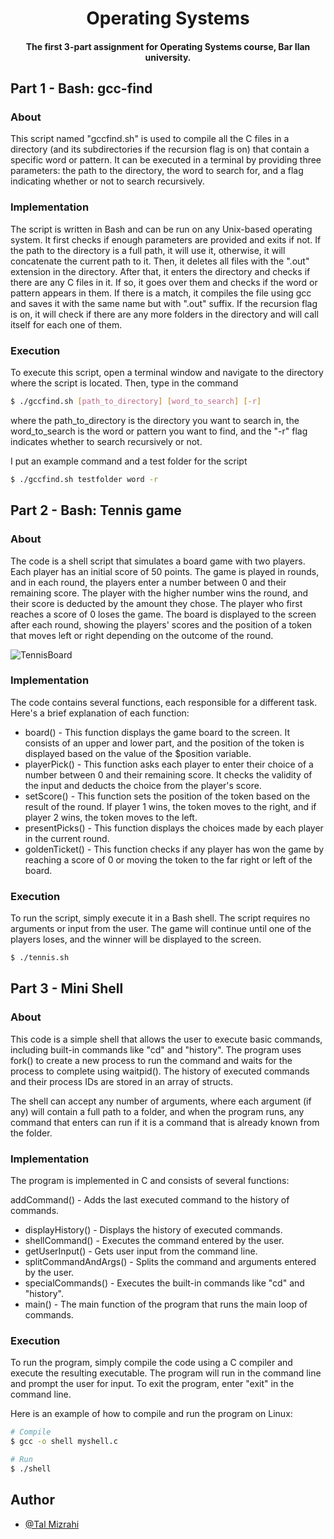 <h1 align="center">
  Operating Systems
  <br>
</h1>

<h4 align="center">The first 3-part assignment for Operating Systems course, Bar Ilan university.

## Part 1 - Bash: gcc-find
### About
This script named "gccfind.sh" is used to compile all the C files in a directory (and its subdirectories if the recursion flag is on) that contain a specific word or pattern. It can be executed in a terminal by providing three parameters: the path to the directory, the word to search for, and a flag indicating whether or not to search recursively.

### Implementation

The script is written in Bash and can be run on any Unix-based operating system. It first checks if enough parameters are provided and exits if not. If the path to the directory is a full path, it will use it, otherwise, it will concatenate the current path to it. Then, it deletes all files with the ".out" extension in the directory. After that, it enters the directory and checks if there are any C files in it. If so, it goes over them and checks if the word or pattern appears in them. If there is a match, it compiles the file using gcc and saves it with the same name but with ".out" suffix. If the recursion flag is on, it will check if there are any more folders in the directory and will call itself for each one of them.

### Execution
To execute this script, open a terminal window and navigate to the directory where the script is located. Then, type in the command

```bash
$ ./gccfind.sh [path_to_directory] [word_to_search] [-r]
```
where the path_to_directory is the directory you want to search in, the word_to_search is the word or pattern you want to find, and the "-r" flag indicates whether to search recursively or not.

I put an example command and a test folder for the script

```bash
$ ./gccfind.sh testfolder word -r
```
## Part 2 - Bash: Tennis game
### About
The code is a shell script that simulates a board game with two players. Each player has an initial score of 50 points. The game is played in rounds, and in each round, the players enter a number between 0 and their remaining score. The player with the higher number wins the round, and their score is deducted by the amount they chose. The player who first reaches a score of 0 loses the game. The board is displayed to the screen after each round, showing the players' scores and the position of a token that moves left or right depending on the outcome of the round.

![TennisBoard](https://user-images.githubusercontent.com/92651125/187092788-ba91ed10-3f83-4096-abcf-27a88c23179a.png) 

### Implementation
The code contains several functions, each responsible for a different task. Here's a brief explanation of each function:

 * board() - This function displays the game board to the screen. It consists of an upper and lower part, and the position of the token is displayed based on the value of the $position variable.
 * playerPick() - This function asks each player to enter their choice of a number between 0 and their remaining score. It checks the validity of the input and deducts the choice from the player's score.
 * setScore() - This function sets the position of the token based on the result of the round. If player 1 wins, the token moves to the right, and if player 2 wins, the token moves to the left.
 * presentPicks() - This function displays the choices made by each player in the current round.
 * goldenTicket() - This function checks if any player has won the game by reaching a score of 0 or moving the token to the far right or left of the board.

### Execution

To run the script, simply execute it in a Bash shell. The script requires no arguments or input from the user. The game will continue until one of the players loses, and the winner will be displayed to the screen.

```bash
$ ./tennis.sh
```

## Part 3 - Mini Shell
### About
This code is a simple shell that allows the user to execute basic commands, including built-in commands like "cd" and "history". The program uses fork() to create a new process to run the command and waits for the process to complete using waitpid(). The history of executed commands and their process IDs are stored in an array of structs.

The shell can accept any number of arguments, where each argument (if any) will contain a full path to a folder,
and when the program runs, any command that enters can run if it is a command that is already known from the folder.

### Implementation
The program is implemented in C and consists of several functions:

addCommand() - Adds the last executed command to the history of commands.
 * displayHistory() - Displays the history of executed commands.
 * shellCommand() - Executes the command entered by the user.
 * getUserInput() - Gets user input from the command line.
 * splitCommandAndArgs() - Splits the command and arguments entered by the user.
 * specialCommands() - Executes the built-in commands like "cd" and "history".
 * main() - The main function of the program that runs the main loop of commands.
 
### Execution

To run the program, simply compile the code using a C compiler and execute the resulting executable. The program will run in the command line and prompt the user for input. To exit the program, enter "exit" in the command line.

Here is an example of how to compile and run the program on Linux:

```bash
# Compile
$ gcc -o shell myshell.c
```
```bash
# Run
$ ./shell
```

## Author
* [@Tal Mizrahi](https://github.com/TalMizrahii)

